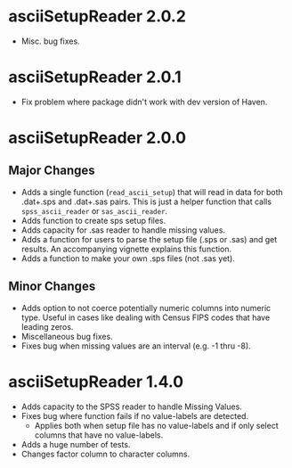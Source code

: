 # asciiSetupReader 2.0.2

* Misc. bug fixes.

# asciiSetupReader 2.0.1

* Fix problem where package didn't work with dev version of Haven.

# asciiSetupReader 2.0.0

## Major Changes

* Adds a single function (`read_ascii_setup`) that will read in data for both
  .dat+.sps and .dat+.sas pairs. This is just a helper function that calls
  `spss_ascii_reader` or `sas_ascii_reader`.
* Adds function to create sps setup files.
* Adds capacity for .sas reader to handle missing values.
* Adds a function for users to parse the setup file (.sps or .sas) and get results. 
An accompanying vignette explains this function.
* Adds a function to make your own .sps files (not .sas yet).

## Minor Changes
* Adds option to not coerce potentially numeric columns into numeric type. Useful in cases like dealing with Census FIPS codes that have leading zeros. 
* Miscellaneous bug fixes.
* Fixes bug when missing values are an interval (e.g. -1 thru -8).

# asciiSetupReader 1.4.0
* Adds capacity to the SPSS reader to handle Missing Values.
* Fixes bug where function fails if no value-labels are detected.
    + Applies both when setup file has no value-labels and if only select columns that have no value-labels.
* Adds a huge number of tests.
* Changes factor column to character columns.
